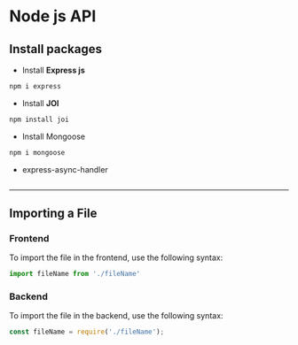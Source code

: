# Node js API

## Install packages

- Install **Express js**
```bash
npm i express
```

- Install **JOI** 
```bash
npm install joi
```

- Install Mongoose
```bash
npm i mongoose
```

- express-async-handler
```bash

```

___

## Importing a File

### Frontend
To import the file in the frontend, use the following syntax:

```js
import fileName from './fileName'
```

### Backend
To import the file in the backend, use the following syntax:

```js
const fileName = require('./fileName');
```